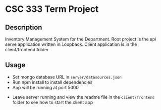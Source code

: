 # CSC 333 Term Project

## Description

Inventory Management System for the Department. Root project is the api serve application written in Loopback. Client application is in the client/frontend folder

## Usage

- Set mongo database URL in `server/datasources.json`
- Run npm install to install dependencies
- App will be running at port 5000

* Leave server running and view the readme file in the `client/frontend` folder to see how to start the client app
